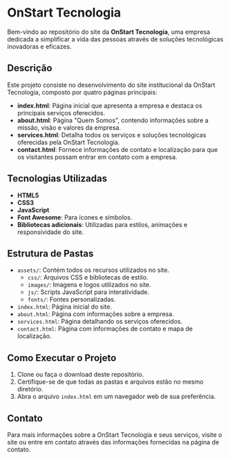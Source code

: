 # OnStart Tecnologia

Bem-vindo ao repositório do site da **OnStart Tecnologia**, uma empresa dedicada a simplificar a vida das pessoas através de soluções tecnológicas inovadoras e eficazes.

## Descrição

Este projeto consiste no desenvolvimento do site institucional da OnStart Tecnologia, composto por quatro páginas principais:

- **index.html**: Página inicial que apresenta a empresa e destaca os principais serviços oferecidos.
- **about.html**: Página "Quem Somos", contendo informações sobre a missão, visão e valores da empresa.
- **services.html**: Detalha todos os serviços e soluções tecnológicas oferecidas pela OnStart Tecnologia.
- **contact.html**: Fornece informações de contato e localização para que os visitantes possam entrar em contato com a empresa.

## Tecnologias Utilizadas

- **HTML5**
- **CSS3**
- **JavaScript**
- **Font Awesome**: Para ícones e símbolos.
- **Bibliotecas adicionais**: Utilizadas para estilos, animações e responsividade do site.

## Estrutura de Pastas

- `assets/`: Contém todos os recursos utilizados no site.
  - `css/`: Arquivos CSS e bibliotecas de estilo.
  - `images/`: Imagens e logos utilizados no site.
  - `js/`: Scripts JavaScript para interatividade.
  - `fonts/`: Fontes personalizadas.
- `index.html`: Página inicial do site.
- `about.html`: Página com informações sobre a empresa.
- `services.html`: Página detalhando os serviços oferecidos.
- `contact.html`: Página com informações de contato e mapa de localização.

## Como Executar o Projeto

1. Clone ou faça o download deste repositório.
2. Certifique-se de que todas as pastas e arquivos estão no mesmo diretório.
3. Abra o arquivo `index.html` em um navegador web de sua preferência.

## Contato

Para mais informações sobre a OnStart Tecnologia e seus serviços, visite o site ou entre em contato através das informações fornecidas na página de contato.

